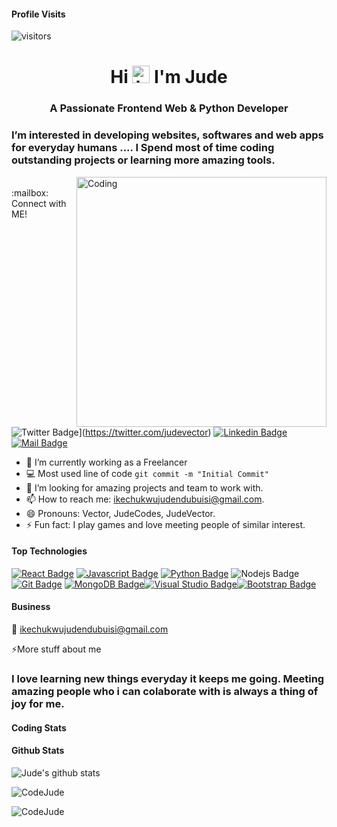 #### Profile Visits 

![visitors](https://visitor-badge.glitch.me/badge?page_id=CodeJud.CodeJude) <h1 align="center"> Hi <img src="https://user-images.githubusercontent.com/1303154/88677602-1635ba80-d120-11ea-84d8-d263ba5fc3c0.gif" width="28px" height="28px" alt="hi"> I'm Jude</h1>
<h3 align="center">A Passionate Frontend Web  & Python Developer</h3>


<h3>I’m interested in developing websites, softwares and web apps for everyday humans .... I Spend most of time coding outstanding projects or learning more amazing tools.</h3>


<img align="right" alt="Coding" width="400" src="https://cdn.dribbble.com/users/1162077/screenshots/3848914/programmer.gif">


</br>
:mailbox: Connect with ME!

![Twitter Badge](https://img.shields.io/badge/-Jude💫Codes-1ca0f1?style=flat&labelColor=1ca0f1&logo=Twitter&logoColor=white&link=https://twitter.com/JudeVector)](https://twitter.com/judevector) [![Linkedin Badge](https://img.shields.io/badge/-judendubuisi-0e76a8?style=flat&labelColor=0e76a8&logo=linkedin&logoColor=white)](https://www.linkedin.com/in/judendubuisi/) [![Mail Badge](https://img.shields.io/badge/-judendubuisi-c0392b?style=flat&labelColor=c0392b&logo=gmail&logoColor=white)](mailto:ikechukwujudendubuisi@gmail.com)

<!-- TODO: Add last video link -->

- 🔭 I’m currently working as a Freelancer
- :computer: Most used line of code `git commit -m "Initial Commit"`
- 🤔 I’m looking for amazing projects and team to work with.
- 📫 How to reach me: ikechukwujudendubuisi@gmail.com.
- 😄 Pronouns: Vector, JudeCodes, JudeVector.
- ⚡ Fun fact: I play games and love meeting people of similar interest.




#### Top Technologies

<!-- TODO: Make technologies links takes you to repositories -->

[![React Badge](https://img.shields.io/badge/-React-61DBFB?style=for-the-badge&labelColor=black&logo=react&logoColor=61DBFB)](#) [![Javascript Badge](https://img.shields.io/badge/-Javascript-F0DB4F?style=for-the-badge&labelColor=black&logo=javascript&logoColor=F0DB4F)](#) [![Python Badge](https://img.shields.io/badge/-Python-007acc?style=for-the-badge&labelColor=black&logo=python&logoColor=007acc)](#) ![Nodejs Badge](https://img.shields.io/badge/-Nodejs-3C873A?style=for-the-badge&labelColor=black&logo=node.js&logoColor=3C873A)
</br>
[![Git Badge](https://img.shields.io/badge/-Git-e535ab?style=for-the-badge&labelColor=black&logo=git&logoColor=e535ab)](#)
[![MongoDB Badge](https://img.shields.io/badge/-MongoDB-3FA037?style=for-the-badge&labelColor=black&logo=mongodb&logoColor=3FA037)](#)[![Visual Studio Badge](https://img.shields.io/badge/-Vscode-red?style=for-the-badge&labelColor=black&logo=visualstudio&logoColor=red)](#)[![Bootstrap Badge](https://img.shields.io/badge/-Bootstrap-purple?style=for-the-badge&labelColor=black&logo=bootstrap&logoColor=purple)](#)
<br />

#### Business
<!-- - :paperclip: [My Resume/CV](https://github.com/ipenywis/ipenywis/blob/master/resumes/resume%20v1.0.pdf) -->
:email: ikechukwujudendubuisi@gmail.com


⚡More stuff about me
<br >

<h3>I love learning new things everyday it keeps me going. Meeting amazing people who i can colaborate with is always a thing of joy for me.</h3>


#### Coding Stats

<!--START_SECTION:waka-->
<!--END_SECTION:waka-->

#### Github Stats

![Jude's github stats](https://github-readme-stats.vercel.app/api?username=CodeJude&count_private=true&theme=radical&hide=contribs,prs)

<p><img align="center" src="https://github-readme-streak-stats.herokuapp.com/?user=CodeJude&theme=radical" alt="CodeJude" /></p>

<p><img align="left" src="https://github-readme-stats.vercel.app/api/top-langs?username=CodeJude&show_icons=true&locale=en&layout=compact&theme=radical" alt="CodeJude" /></p>

